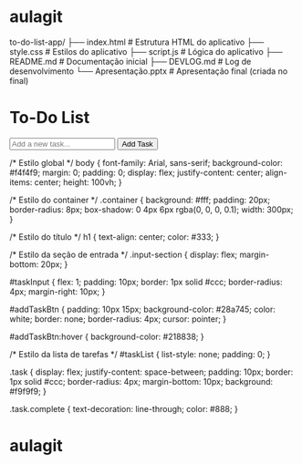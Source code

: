 ﻿# aulagit
 to-do-list-app/
├── index.html       # Estrutura HTML do aplicativo
├── style.css        # Estilos do aplicativo
├── script.js        # Lógica do aplicativo
├── README.md        # Documentação inicial
├── DEVLOG.md        # Log de desenvolvimento
└── Apresentação.pptx # Apresentação final (criada no final)
<!DOCTYPE html>
<html lang="en">
<head>
    <meta charset="UTF-8">
    <meta name="viewport" content="width=device-width, initial-scale=1.0">
    <title>To-Do List App</title>
    <link rel="stylesheet" href="style.css">
</head>
<body>
    <div class="container">
        <h1>To-Do List</h1>
        <div class="input-section">
            <input type="text" id="taskInput" placeholder="Add a new task...">
            <button id="addTaskBtn">Add Task</button>
        </div>
        <ul id="taskList"></ul>
    </div>
    <script src="script.js"></script>
</body>
</html>
/* Estilo global */
body {
    font-family: Arial, sans-serif;
    background-color: #f4f4f9;
    margin: 0;
    padding: 0;
    display: flex;
    justify-content: center;
    align-items: center;
    height: 100vh;
}

/* Estilo do container */
.container {
    background: #fff;
    padding: 20px;
    border-radius: 8px;
    box-shadow: 0 4px 6px rgba(0, 0, 0, 0.1);
    width: 300px;
}

/* Estilo do título */
h1 {
    text-align: center;
    color: #333;
}

/* Estilo da seção de entrada */
.input-section {
    display: flex;
    margin-bottom: 20px;
}

#taskInput {
    flex: 1;
    padding: 10px;
    border: 1px solid #ccc;
    border-radius: 4px;
    margin-right: 10px;
}

#addTaskBtn {
    padding: 10px 15px;
    background-color: #28a745;
    color: white;
    border: none;
    border-radius: 4px;
    cursor: pointer;
}

#addTaskBtn:hover {
    background-color: #218838;
}

/* Estilo da lista de tarefas */
#taskList {
    list-style: none;
    padding: 0;
}

.task {
    display: flex;
    justify-content: space-between;
    padding: 10px;
    border: 1px solid #ccc;
    border-radius: 4px;
    margin-bottom: 10px;
    background: #f9f9f9;
}

.task.complete {
    text-decoration: line-through;
    color: #888;
}
# aulagit
